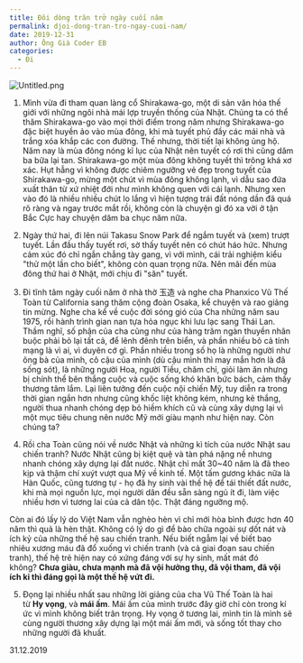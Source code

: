 ```yaml
---
title: Đôi dòng trăn trở ngày cuối năm
permalink: djoi-dong-tran-tro-ngay-cuoi-nam/
date: 2019-12-31
author: Ông Già Coder EB
categories:
  - Đi
---
```


![Untitled.png](/images/2b713fc5-1369-49a6-8e33-926a81965577/Untitled.png)


1. Mình vừa đi tham quan làng cổ Shirakawa-go, một di sản văn hóa thế giới với những ngôi nhà mái lợp truyền thống của Nhật. Chúng ta có thể thăm Shirakawa-go vào mọi thời điểm trong năm nhưng Shirakawa-go đặc biệt huyền ảo vào mùa đông, khi mà tuyết phủ đầy các mái nhà và trắng xóa khắp các con đường. Thế nhưng, thời tiết lại không ủng hộ. Năm nay là mùa đông nóng kỉ lục của Nhật nên tuyết có rơi thì cũng dăm ba bữa lại tan. Shirakawa-go một mùa đông không tuyết thì trông khá xơ xác. Hụt hẫng vì không được chiêm ngưỡng vẻ đẹp trong tuyết của Shirakawa-go, mừng một chút vì mùa đông không lạnh, vì dẫu sao đứa xuất thân từ xứ nhiệt đới như mình không quen với cái lạnh. Nhưng xen vào đó là nhiều nhiều chút lo lắng vì hiện tượng trái đất nóng dần đã quá rõ ràng và ngay trước mắt rồi, không còn là chuyện gì đó xa vời ở tận Bắc Cực hay chuyện dăm ba chục năm nữa.


2. Ngày thứ hai, đi lên núi Takasu Snow Park để ngắm tuyết và (xem) trượt tuyết. Lần đầu thấy tuyết rơi, sờ thấy tuyết nên có chút háo hức. Nhưng cảm xúc đó chỉ ngắn chẳng tày gang, vì với mình, cái trải nghiệm kiểu "thử một lần cho biết", không còn quan trọng nữa. Nên mãi đến mùa đông thứ hai ở Nhật, mới chịu đi "săn" tuyết.


3. Đi tĩnh tâm ngày cuối năm ở nhà thờ 玉造 và nghe cha Phanxico Vũ Thế Toàn từ California sang thăm cộng đoàn Osaka, kể chuyện và rao giảng tin mừng. Nghe cha kể về cuộc đời sóng gió của Cha những năm sau 1975, rồi hành trình gian nan tựa hỏa ngục khi lưu lạc sang Thái Lan. Thầm nghĩ, số phận của cha cũng như của hàng trăm ngàn thuyền nhân buộc phải bỏ lại tất cả, để lênh đênh trên biển, và phần nhiều bỏ cả tính mạng là vì ai, vì duyên cớ gì. Phần nhiều trong số họ là những người như ông bà của mình, cô cậu của mình (dù cậu mình thì may mắn hơn là đã sống sót), là những người Hoa, người Tiều, chăm chỉ, giỏi làm ăn nhưng bị chính thể bên thắng cuộc và cuộc sống khó khăn bức bách, cảm thấy thương tâm lắm. Lại liên tưởng đến cuộc nội chiến Mỹ, tuy diễn ra trong thời gian ngắn hơn nhưng cũng khốc liệt không kém, nhưng kẻ thắng, người thua nhanh chóng dẹp bỏ hiềm khích cũ và cùng xây dựng lại vì một mục tiêu chung nên nước Mỹ mới giàu mạnh như hiện nay. Còn chúng ta?


4. Rồi cha Toàn cũng nói về nước Nhật và những kì tích của nước Nhật sau chiến tranh? Nước Nhật cũng bị kiệt quệ và tàn phá nặng nề nhưng nhanh chóng xây dựng lại đất nước. Nhật chỉ mất 30~40 năm là đã theo kịp và thậm chí xuýt vượt qua Mỹ về kinh tế. Một tấm gương khác nữa là Hàn Quốc, cũng tương tự - họ đã hy sinh vài thế hệ để tái thiết đất nước, khi mà mọi nguồn lực, mọi người dân đều sẵn sàng ngủ ít đi, làm việc nhiều hơn vì tương lai của cả dân tộc. Thật đáng ngưỡng mộ.


Còn ai đó lấy lý do Việt Nam vẫn nghèo hèn vì chỉ mới hòa bình được hơn 40 năm thì quả là hèn thật. Không có lý do gì để bào chữa ngoài sự dốt nát và ích kỷ của những thế hệ sau chiến tranh. Nếu biết ngẫm lại về biết bao nhiêu xương máu đã đổ xuống vì chiến tranh (và cả giai đoạn sau chiến tranh), thế hệ trẻ hiện nay có xứng đáng với sự hy sinh, mất mát đó không? **Chưa giàu, chưa mạnh mà đã vội hưởng thụ, đã vội tham, đã vội ích kỉ thì đáng gọi là một thế hệ vứt đi.**


5. Đọng lại nhiều nhất sau những lời giảng của cha Vũ Thế Toàn là hai từ **Hy vọng**, và **mái ấm**. Mái ấm của mình trước đây giờ chỉ còn trong kí ức vì mình không biết trân trọng. Hy vọng ở tương lai, mình tin là mình sẽ cùng người thương xây dựng lại một mái ấm mới, và sống tốt thay cho những người đã khuất.


31.12.2019

